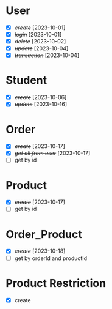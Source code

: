 # User
* [X] ~~*create*~~ [2023-10-01]
* [X] ~~*login*~~ [2023-10-01]
* [X] ~~*delete*~~ [2023-10-02]
* [X] ~~*update*~~ [2023-10-04]
* [X] ~~*transaction*~~ [2023-10-04]

# Student
* [X] ~~*create*~~ [2023-10-06]
* [X] ~~*update*~~ [2023-10-16]

# Order
* [X] ~~*create*~~ [2023-10-17]
* [X] ~~*get all from user*~~ [2023-10-17]
* [ ] get by id

# Product
* [X] ~~*create*~~ [2023-10-17]
* [ ] get by id

# Order_Product
* [X] ~~*create*~~ [2023-10-18]
* [ ] get by orderId and productId

# Product Restriction 
* [X] create
